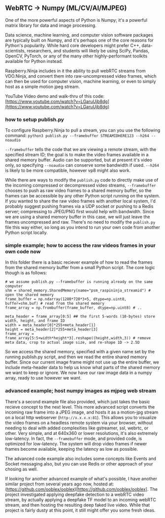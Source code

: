 ## WebRTC -> Numpy (ML/CV/AI/MJPEG)

One of the more powerful aspects of Python is Numpy; it's a powerful matrix library for data and image processing. 

Data science, machine learning, and computer vision software packages are typically built on Numpy, and it's perhaps one of the core reasons for Python's popularity. While hard core developers might prefer C++, data-scientists, researchers, and students will likely be using SciPy, Pandas, OpenCV, PyTorch, or any of the many other highly-performant toolkits available for Python instead.

Raspberry.Ninja includes in it the ability to pull webRTC streams from VDO.Ninja, and convert them into raw-uncompressed video frames, which can then be used for computer vision, machine learning, or even to simply host as a simple motion jpeg stream.

YouTube Video demo and walk-thru of this code: [https://www.youtube.com/watch?v=LGaruUjb8dg](https://www.youtube.com/watch?v=LGaruUjb8dg)

### how to setup publish.py

To configure Raspberry.Ninja to pull a stream, you can you use the following command:
```python3 publish.py --framebuffer STREAMIDHERE123 --h264 --noaudio```

`--framebuffer` tells the code that we are viewing a remote stream, with the specified stream ID; the goal is to make the video frames available in a shared memory buffer.  Audio can be supported, but at present it's video only, so specifying `--noaudio` can conserve some bandwidth if used.  `--h264` is likely to be more compatible, however vp8 might also work.

While there are ways to modify the `publish.py` code to directly make use of the incoming compressed or decompressed video streams, `--framebuffer` chooses to push as raw video frames to a shared memory buffer, so the frames can be accessible by any other Python script running on the system.  If you wanted to share the raw video frames with another local system, I'd probably suggest pushing frames via a UDP socket or pushing to a Redis server; compressing to JPEG/PNG first would help with bandwidth.  Since we are using a shared memory buffer in this case, we will just leave the frames uncompressed and raw.  There's no need to modify the `publish.py` file this way either, so long as you intend to run your own code from another Python script locally.

### simple example; how to access the raw videos frames in your own code now

In this folder there is a basic reciever example of how to read the frames from the shared memory buffer from a small Python script. The core logic though is as follows:
```
# we assume publish.py --framebuffer is running already on the same computer
shm = shared_memory.SharedMemory(name="psm_raspininja_streamid") # open the shared memory
frame_buffer = np.ndarray(1280*720*3+5, dtype=np.uint8, buffer=shm.buf) # read from the shared memory
frame_array = np.frombuffer(frame_buffer, dtype=np.uint8) # ..

meta_header = frame_array[0:5] ## the first 5-words (10-bytes) store width, height, and frame ID
width = meta_header[0]*255+meta_header[1]
height = meta_header[2]*255+meta_header[3]
frame_array = frame_array[5:5+width*height*3].reshape((height,width,3)) # remove meta data, crop to actual image size, and re-shape 1D -> 2.5D
```
So we access the shared memory, specified with a given name set by the running publish.py script, and then we read the entire shared memory buffer. Since our current image frame might not use up the entire buffer, we include meta-header data to help us know what parts of the shared memory we want to keep or ignore. We now have our raw image data in a numpy array, ready to use however we want.

### advanced example; host numpy images as mjpeg web stream

There's a second example file also provided, which just takes the basic recieve concept to the next level. This more advanced script converts the incoming raw frame into a JPEG image, and hosts it as a motion-jpg stream on a local http webserver (`http://x.x.x.x:81`). This allows you to visualize the video frames on a headless remote system via your browser, without needing to deal with added complexities like gstreamer, ssl, webrtc, or other.  Very simple, and at 640x360 or lower resolutions, it's also extremely low-latency.  In fact, the `--framebuffer` mode, and provided code, is optimized for low-latency. The system will drop video frames if newer frames become available, keeping the latency as low as possible.

The advanced code example also includes some concepts like Events and Socket messaging also, but you can use Redis or other approach of your chosing as well. 

If looking for another advanced example of what's possible, I have another similar project from several years ago now, hosted at: (https://github.com/ooblex/ooblex)[https://github.com/ooblex/ooblex]. The project investigated applying deepfake detection to a webRTC video stream, by actually applying a deepfake TF model to an incoming webRTC stream, and then hosting the resulting deep faked live video. While that project is fairly dusty at this point, it still might offer you some fresh ideas.
